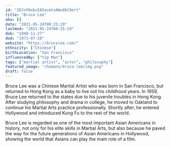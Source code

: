 ```yaml
---
id: "2DJsFHxbcEASacmtxAWx8bC8ert"
title: "Bruce Lee"
aka: []
date: "2021-05-24T00:25:29"
lastmod: "2021-05-24T00:25:29"
dob: "1940-11-27"
dod: "1973-07-20"
website: "https://brucelee.com/"
ethnicity: ["Chinese"]
birthLocation: "San Francisco"
influencedBy: ["Yip Man"]
tags: ["martial artist", "actor", "philosophy"]
featured_image: "/humans/bruce-lee/img.png"
draft: false
---
```


Bruce Lee was a Chinese Martial Artist who was born in San Francisco, but
returned to Hong Kong as a baby to live out his childhood years. In 1959, Bruce
Lee returned to the states due to his juvenile troubles in Hong Kong. After
studying philosophy and drama in college, he moved to Oakland to continue his
Martial Arts practice professionally. Shortly after, he entered Hollywood and
introduced Kung Fu to the rest of the world.

Bruce Lee is regarded as one of the most important Asian Americans in history,
not only for his elite skills in Martial Arts, but also because he paved the way
for the future generations of Asian Americans in Hollywood, showing the world
that Asians can play the main role of a film.
